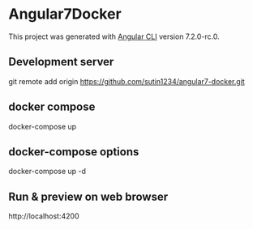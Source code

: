 # Angular7Docker

This project was generated with [Angular CLI](https://github.com/angular/angular-cli) version 7.2.0-rc.0.

## Development server
git remote add origin https://github.com/sutin1234/angular7-docker.git

## docker compose 
docker-compose up

## docker-compose options
docker-compose up -d

## Run & preview on web browser
http://localhost:4200
